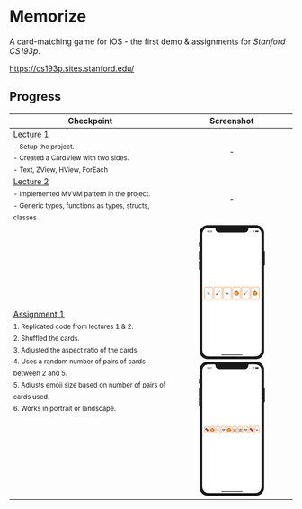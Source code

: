 # Memorize
A card-matching game for iOS - the first demo & assignments for *Stanford CS193p*.

https://cs193p.sites.stanford.edu/

## Progress

| Checkpoint | Screenshot |
| ---------- | :----: |
| [Lecture 1](https://github.com/solitaryewe/Stanford-CS193p/commit/84b55a51060ae8397054f80dbb31d0d0851ec8cc)<br><sub>- Setup the project.<br>- Created a CardView with two sides.<br>- Text, ZView, HView, ForEach</sub> | - |
| [Lecture 2](https://github.com/solitaryewe/Stanford-CS193p/commit/09ecc57edae040041bf3c9dd4ae80a6d91410f90)<br><sub>- Implemented MVVM pattern in the project.<br>- Generic types, functions as types, structs, classes</sub> | - |
| [Assignment 1](https://github.com/solitaryewe/Stanford-CS193p/commit/a64bdb69c3437387fc479d5eb776cb5fc819e017)<br><sub>1. Replicated code from lectures 1 & 2.<br> 2. Shuffled the cards.<br>3. Adjusted the aspect ratio of the cards.<br>4. Uses a random number of pairs of cards between 2 and 5.<br>5. Adjusts emoji size based on number of pairs of cards used.<br>6. Works in portrait or landscape.</sub> | ![Assignment 1](https://github.com/solitaryewe/Stanford-CS193p/blob/main/Memorize/Screenshots/Assignment1a-small.png) ![Assignment 1](https://github.com/solitaryewe/Stanford-CS193p/blob/main/Memorize/Screenshots/Assignment1b-small.png) |
